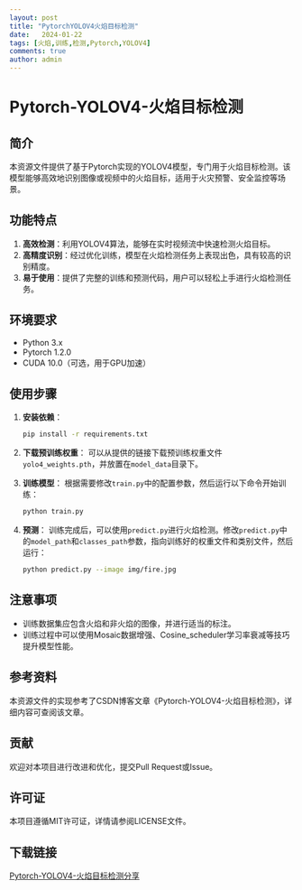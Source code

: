 ```yaml
---
layout: post
title: "PytorchYOLOV4火焰目标检测"
date:   2024-01-22
tags: [火焰,训练,检测,Pytorch,YOLOV4]
comments: true
author: admin
---
```

# Pytorch-YOLOV4-火焰目标检测

## 简介
本资源文件提供了基于Pytorch实现的YOLOV4模型，专门用于火焰目标检测。该模型能够高效地识别图像或视频中的火焰目标，适用于火灾预警、安全监控等场景。

## 功能特点
1. **高效检测**：利用YOLOV4算法，能够在实时视频流中快速检测火焰目标。
2. **高精度识别**：经过优化训练，模型在火焰检测任务上表现出色，具有较高的识别精度。
3. **易于使用**：提供了完整的训练和预测代码，用户可以轻松上手进行火焰检测任务。

## 环境要求
- Python 3.x
- Pytorch 1.2.0
- CUDA 10.0（可选，用于GPU加速）

## 使用步骤
1. **安装依赖**：
   ```bash
   pip install -r requirements.txt
   ```
2. **下载预训练权重**：
   可以从提供的链接下载预训练权重文件`yolo4_weights.pth`，并放置在`model_data`目录下。

3. **训练模型**：
   根据需要修改`train.py`中的配置参数，然后运行以下命令开始训练：
   ```bash
   python train.py
   ```

4. **预测**：
   训练完成后，可以使用`predict.py`进行火焰检测。修改`predict.py`中的`model_path`和`classes_path`参数，指向训练好的权重文件和类别文件，然后运行：
   ```bash
   python predict.py --image img/fire.jpg
   ```

## 注意事项
- 训练数据集应包含火焰和非火焰的图像，并进行适当的标注。
- 训练过程中可以使用Mosaic数据增强、Cosine_scheduler学习率衰减等技巧提升模型性能。

## 参考资料
本资源文件的实现参考了CSDN博客文章《Pytorch-YOLOV4-火焰目标检测》，详细内容可查阅该文章。

## 贡献
欢迎对本项目进行改进和优化，提交Pull Request或Issue。

## 许可证
本项目遵循MIT许可证，详情请参阅LICENSE文件。

## 下载链接

[Pytorch-YOLOV4-火焰目标检测分享](https://pan.quark.cn/s/ef35b0dfe3af)